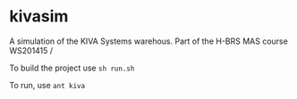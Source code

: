 kivasim
=======

A simulation of the KIVA Systems warehous. Part of the H-BRS MAS course WS201415 /

To build the project use
`sh run.sh`

To run, use
`ant kiva`

